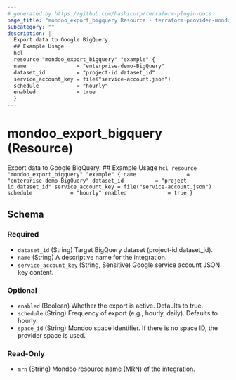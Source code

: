```yaml
---
# generated by https://github.com/hashicorp/terraform-plugin-docs
page_title: "mondoo_export_bigquery Resource - terraform-provider-mondoo"
subcategory: ""
description: |-
  Export data to Google BigQuery.
  ## Example Usage
  hcl
  resource "mondoo_export_bigquery" "example" {
  name                = "enterprise-demo-BigQuery"
  dataset_id          = "project-id.dataset_id"
  service_account_key = file("service-account.json")
  schedule            = "hourly"
  enabled             = true
  }
---
```


# mondoo_export_bigquery (Resource)

Export data to Google BigQuery.
			## Example Usage
			```hcl
			resource "mondoo_export_bigquery" "example" {
				name                = "enterprise-demo-BigQuery"
				dataset_id          = "project-id.dataset_id"
				service_account_key = file("service-account.json")
				schedule            = "hourly"
				enabled             = true
			}
			```



<!-- schema generated by tfplugindocs -->
## Schema

### Required

- `dataset_id` (String) Target BigQuery dataset (project-id.dataset_id).
- `name` (String) A descriptive name for the integration.
- `service_account_key` (String, Sensitive) Google service account JSON key content.

### Optional

- `enabled` (Boolean) Whether the export is active. Defaults to true.
- `schedule` (String) Frequency of export (e.g., hourly, daily). Defaults to hourly.
- `space_id` (String) Mondoo space identifier. If there is no space ID, the provider space is used.

### Read-Only

- `mrn` (String) Mondoo resource name (MRN) of the integration.
